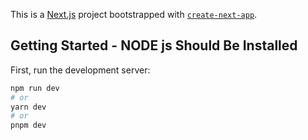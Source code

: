 This is a [Next.js](https://nextjs.org/) project bootstrapped with [`create-next-app`](https://github.com/vercel/next.js/tree/canary/packages/create-next-app).

## Getting Started - NODE js Should Be Installed

First, run the development server:

```bash
npm run dev
# or
yarn dev
# or
pnpm dev
```
